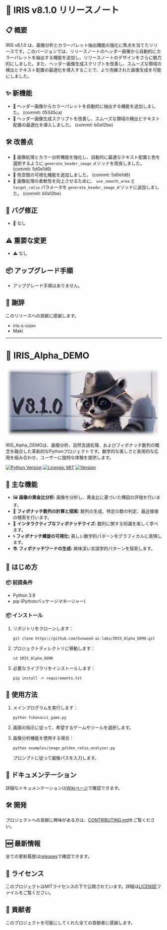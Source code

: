 # 🚀 IRIS v8.1.0 リリースノート

## 📋 概要

IRIS v8.1.0 は、画像分析とカラーパレット抽出機能の強化に焦点を当てたリリースです。このバージョンでは、リリースノートのヘッダー画像から自動的にカラーパレットを抽出する機能を追加し、リリースノートのデザインをさらに魅力的にしました。また、ヘッダー画像生成スクリプトを改善し、スムーズな領域の検出とテキスト配置の最適化を導入することで、より洗練された画像生成を可能にしました。

## ✨ 新機能

- 🎉 ヘッダー画像からカラーパレットを自動的に抽出する機能を追加しました。 (commit: 05345ca)
- 🎉 ヘッダー画像生成スクリプトを改善し、スムーズな領域の検出とテキスト配置の最適化を導入しました。 (commit: b0a12be)

## 🛠 改善点

- 🚀 画像処理とカラー分析機能を強化し、自動的に最適なテキスト配置と色を選択するように `generate_header_image` メソッドを改良しました。 (commit: 5d0e1d6)
- 🚀 色空間の可視化機能を追加しました。 (commit: 5d0e1d6)
- 🚀 画像処理の柔軟性を向上させるために、 `use_smooth_area` と `target_ratio` パラメータを `generate_header_image` メソッドに追加しました。 (commit: b0a12be)

## 🐛 バグ修正

- 🐛 なし

## ⚠️ 重要な変更

- ⚠️ なし

## 📦 アップグレード手順

- アップグレード手順はありません。

## 👏 謝辞

このリリースへの貢献に感謝します。

- iris-s-coon 
- Maki

---

# 🚀 IRIS_Alpha_DEMO

![Project Logo](https://raw.githubusercontent.com/Sunwood-ai-labs/IRIS_Alpha_DEMO/main/docs/release_notes/header_image/release_header_latest.png)

IRIS_Alpha_DEMOは、画像分析、自然言語処理、およびフィボナッチ数列の概念を融合した革新的なPythonプロジェクトです。数学的な美しさと実用的な応用を組み合わせ、ユーザーに独特な体験を提供します。

[![Python Version](https://img.shields.io/badge/python-3.9-blue.svg)](https://www.python.org/downloads/release/python-390/)
[![License: MIT](https://img.shields.io/badge/License-MIT-yellow.svg)](https://opensource.org/licenses/MIT)
[![Version](https://img.shields.io/badge/version-8.1.0-green.svg)](https://github.com/Sunwood-ai-labs/IRIS_Alpha_DEMO/releases)

## 🌟 主な機能

- 🖼️ **画像の黄金比分析:** 画像を分析し、黄金比に基づいた構図の評価を行います。
- 🔢 **フィボナッチ数列の計算と探索:** 数列の生成、特定の数の判定、最近接値の検索を行います。
- 🧠 **インタラクティブなフィボナッチクイズ:** 数列に関する知識を楽しく学べます。
- 🌀 **フィボナッチ螺旋の可視化:** 美しい数学的パターンをグラフィカルに表現します。
- 📚 **フィボナッチワードの生成:** 興味深い言語学的パターンを探索します。

## 🚀 はじめ方

### 📦 前提条件

- Python 3.9
- pip (Pythonパッケージマネージャー)

### 📦 インストール

1. リポジトリをクローンします：
   ```
   git clone https://github.com/Sunwood-ai-labs/IRIS_Alpha_DEMO.git
   ```

2. プロジェクトディレクトリに移動します：
   ```
   cd IRIS_Alpha_DEMO
   ```

3. 必要なライブラリをインストールします：
   ```
   pip install -r requirements.txt
   ```

## 🔧 使用方法

1. メインプログラムを実行します：
   ```
   python fibonacci_game.py
   ```

2. 画面の指示に従って、希望するゲームやツールを選択します。

3. 画像分析機能を使用する場合：
   ```
   python examples/image_golden_ratio_analyzer.py
   ```
   プロンプトに従って画像パスを入力します。

## 📘 ドキュメンテーション

詳細なドキュメンテーションは[Wikiページ](https://github.com/Sunwood-ai-labs/IRIS_Alpha_DEMO/wiki)で確認できます。

## 🛠️ 開発

プロジェクトへの貢献に興味がある方は、[CONTRIBUTING.md](CONTRIBUTING.md)をご覧ください。

## 🆕 最新情報

全ての更新履歴は[releases](https://github.com/Sunwood-ai-labs/IRIS_Alpha_DEMO/releases)で確認できます。

## 📄 ライセンス

このプロジェクトはMITライセンスの下で公開されています。詳細は[LICENSE](LICENSE)ファイルをご覧ください。

## 🤝 貢献者

このプロジェクトを可能にしてくれた全ての貢献者に感謝します。
```
```
```